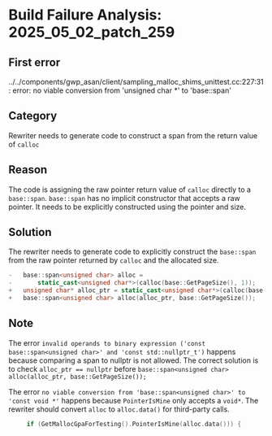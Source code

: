 # Build Failure Analysis: 2025_05_02_patch_259

## First error

../../components/gwp_asan/client/sampling_malloc_shims_unittest.cc:227:31: error: no viable conversion from 'unsigned char *' to 'base::span<unsigned char>'

## Category
Rewriter needs to generate code to construct a span from the return value of `calloc`

## Reason
The code is assigning the raw pointer return value of `calloc` directly to a `base::span`. `base::span` has no implicit constructor that accepts a raw pointer. It needs to be explicitly constructed using the pointer and size.

## Solution
The rewriter needs to generate code to explicitly construct the `base::span` from the raw pointer returned by `calloc` and the allocated size.

```c++
-   base::span<unsigned char> alloc =
-       static_cast<unsigned char*>(calloc(base::GetPageSize(), 1));
+   unsigned char* alloc_ptr = static_cast<unsigned char*>(calloc(base::GetPageSize(), 1));
+   base::span<unsigned char> alloc(alloc_ptr, base::GetPageSize());
```
## Note
The error `invalid operands to binary expression ('const base::span<unsigned char>' and 'const std::nullptr_t')` happens because comparing a span to nullptr is not allowed. The correct solution is to check `alloc_ptr == nullptr` before `base::span<unsigned char> alloc(alloc_ptr, base::GetPageSize());`

The error `no viable conversion from 'base::span<unsigned char>' to 'const void *'` happens because `PointerIsMine` only accepts a `void*`. The rewriter should convert `alloc` to `alloc.data()` for third-party calls.
```c++
     if (GetMallocGpaForTesting().PointerIsMine(alloc.data())) {